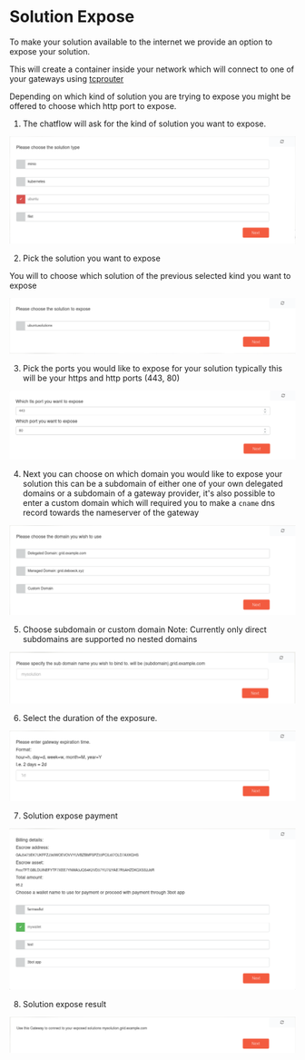 # Solution Expose

To make your solution available to the internet we provide an option to expose your solution.

This will create a container inside your network which will connect to one of your gateways using [tcprouter](https://github.com/threefoldtech/tcprouter/) 

Depending on which kind of solution you are trying to expose you might be offered to choose which http port to expose.

1. The chatflow will ask for the kind of solution you want to expose.

![Choose solution kind](solution_expose_choose_kind.png)

2. Pick the solution you want to expose

You will to choose which solution of the previous selected kind you want to expose

![Choose solution](solution_expose_choose_solution.png)

3. Pick the ports you would like to expose for your solution typically this will be your https and http ports (443, 80)

![Choose port](solution_expose_choose_port.png)

4. Next you can choose on which domain you would like to expose your solution this can be a subdomain of either one of your own delegated domains or a subdomain of a gateway provider, it's also possible to enter a custom domain which will required you to make a `cname` dns record towards the nameserver of the gateway

![Choose domain](solution_expose_choose_domain.png)

5. Choose subdomain or custom domain
Note: Currently only direct subdomains are supported no nested domains

![Choose subdomain](solution_expose_choose_subdomain.png)

6. Select the duration of the exposure.

![Choose duration](solution_expose_duration.png)

7. Solution expose payment

![Payment](solution_expose_payment_overview.png)

8. Solution expose result

![Result](solution_expose_result.png)

